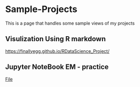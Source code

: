 # Sample-Projects
This is a page that handles some sample views of my projects

## Visulization Using R markdown
https://finallyegg.github.io/RDataScience_Project/

## Jupyter NoteBook EM - practice
[File](Sample-Projects/Tiny_sample_project.html)
